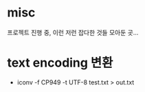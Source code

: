 # misc
프로젝트 진행 중, 이런 저런 잡다한 것들 모아둔 곳...

# text encoding 변환
* iconv -f CP949 -t UTF-8 test.txt > out.txt
